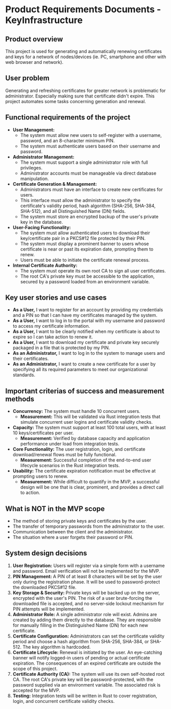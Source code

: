 # Product Requirements Documents - KeyInfrastructure

## Product overview

This project is used for generating and automatically renewing certificates and keys for a network of nodes/devices (ie. PC, smartphone and other with web browser and network).

## User problem

Generating and refreshing certificates for greater network is problematic for administrator. Especially making sure that certificate didn't expire. This project automates some tasks concerning generation and renewal.

## Functional requirements of the project
*   **User Management:**
    *   The system must allow new users to self-register with a username, password, and an 8-character minimum PIN.
    *   The system must authenticate users based on their username and password.
*   **Administrator Management:**
    *   The system must support a single administrator role with full privileges.
    *   Administrator accounts must be manageable via direct database manipulation.
*   **Certificate Generation & Management:**
    *   Administrators must have an interface to create new certificates for users.
    *   This interface must allow the administrator to specify the certificate's validity period, hash algorithm (SHA-256, SHA-384, SHA-512), and all Distinguished Name (DN) fields.
    *   The system must store an encrypted backup of the user's private key in the database.
*   **User-Facing Functionality:**
    *   The system must allow authenticated users to download their key/certificate pair in a PKCS#12 file protected by their PIN.
    *   The system must display a prominent banner to users whose certificate is near or past its expiration date, prompting them to renew.
    *   Users must be able to initiate the certificate renewal process.
*   **Internal Certificate Authority:**
    *   The system must operate its own root CA to sign all user certificates.
    *   The root CA's private key must be accessible to the application, secured by a password loaded from an environment variable.

## Key user stories and use cases
*   **As a User,** I want to register for an account by providing my credentials and a PIN so that I can have my certificates managed by the system.
*   **As a User,** I want to log in to the portal with my username and password to access my certificate information.
*   **As a User,** I want to be clearly notified when my certificate is about to expire so I can take action to renew it.
*   **As a User,** I want to download my certificate and private key securely packaged in a file that is protected by my PIN.
*   **As an Administrator,** I want to log in to the system to manage users and their certificates.
*   **As an Administrator,** I want to create a new certificate for a user by specifying all its required parameters to meet our organizational standards.

## Important criterias of success and measurement methods
*   **Concurrency:** The system must handle 10 concurrent users.
    *   **Measurement:** This will be validated via Rust integration tests that simulate concurrent user logins and certificate validity checks.
*   **Capacity:** The system must support at least 100 total users, with at least 10 keys/certificates per user.
    *   **Measurement:** Verified by database capacity and application performance under load from integration tests.
*   **Core Functionality:** The user registration, login, and certificate download/renewal flows must be fully functional.
    *   **Measurement:** Successful completion of the end-to-end user lifecycle scenarios in the Rust integration tests.
*   **Usability:** The certificate expiration notification must be effective at prompting users to renew.
    *   **Measurement:** While difficult to quantify in the MVP, a successful design will be one that is clear, prominent, and provides a direct call to action.

## What is NOT in the MVP scope
- The method of storing private keys and certificates by the user.
- The transfer of temporary passwords from the administrator to the user.
- Communication between the client and the administrator.
- The situation where a user forgets their password or PIN.

## System design decisions

1.  **User Registration:** Users will register via a simple form with a username and password. Email verification will not be implemented for the MVP.
2.  **PIN Management:** A PIN of at least 8 characters will be set by the user only during the registration phase. It will be used to password-protect the downloaded PKCS#12 file.
3.  **Key Storage & Security:** Private keys will be backed up on the server, encrypted with the user's PIN. The risk of a user brute-forcing the downloaded file is accepted, and no server-side lockout mechanism for PIN attempts will be implemented.
4.  **Administrator Role:** A single administrator role will exist. Admins are created by adding them directly to the database. They are responsible for manually filling in the Distinguished Name (DN) for each new certificate.
5.  **Certificate Configuration:** Administrators can set the certificate validity period and choose a hash algorithm from SHA-256, SHA-384, or SHA-512. The key algorithm is hardcoded.
6.  **Certificate Lifecycle:** Renewal is initiated by the user. An eye-catching banner will notify logged-in users of pending or actual certificate expiration. The consequences of an expired certificate are outside the scope of this project.
7.  **Certificate Authority (CA):** The system will use its own self-hosted root CA. The root CA's private key will be password-protected, with the password supplied via an environment variable. The associated risk is accepted for the MVP.
8.  **Testing:** Integration tests will be written in Rust to cover registration, login, and concurrent certificate validity checks.


